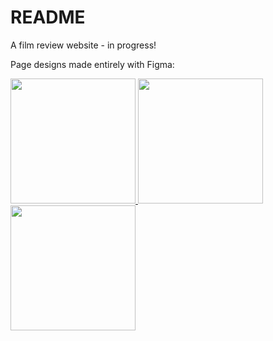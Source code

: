 # README

A film review website - in progress!

Page designs made entirely with Figma:

<a href="https://user-images.githubusercontent.com/107955223/220892790-12f1e2a7-5f84-473b-9c47-321c09bfbe83.png">
<img style="height: 200px;" src="https://user-images.githubusercontent.com/107955223/220892790-12f1e2a7-5f84-473b-9c47-321c09bfbe83.png">
</a><a href="https://user-images.githubusercontent.com/107955223/220893057-d54a3855-4445-4674-a3be-6c179681344d.png">
<img style="height: 200px;" src="https://user-images.githubusercontent.com/107955223/220893057-d54a3855-4445-4674-a3be-6c179681344d.png">
</a>

<a href="https://user-images.githubusercontent.com/107955223/220893996-88a0f202-d7bc-48ac-baf6-69b0ab3a154c.png">
<img style="height: 200px;" src="https://user-images.githubusercontent.com/107955223/220893996-88a0f202-d7bc-48ac-baf6-69b0ab3a154c.png">
</a>
